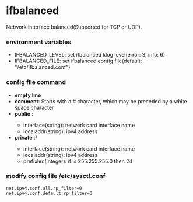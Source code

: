 # ifbalanced
Network interface balanced(Supported for TCP or UDP).

### environment variables
* IFBALANCED_LEVEL: set ifbalanced klog level(error: 3, info: 6)
* IFBALANCED_FILE: set ifbalanced config file(default: "/etc/ifbalanced.conf")

### config file command
* **empty line**
* **comment**: Starts with a # character, which may be preceded by a white space character
* **public** <interface>:<localaddr>
  * interface(string): network card interface name
  * localaddr(string): ipv4 address
* **private** <interface>:<localaddr>/<prefixlen>
  * interface(string): network card interface name
  * localaddr(string): ipv4 address
  * prefixlen(integer): if is 255.255.255.0 then 24

### modify config file /etc/sysctl.conf
```
net.ipv4.conf.all.rp_filter=0
net.ipv4.conf.default.rp_filter=0
```

